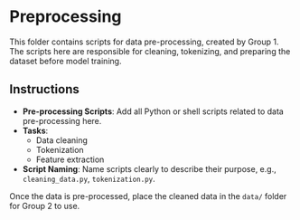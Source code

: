 # Preprocessing

This folder contains scripts for data pre-processing, created by Group 1. The scripts here are responsible for cleaning, tokenizing, and preparing the dataset before model training.

## Instructions

- **Pre-processing Scripts**: Add all Python or shell scripts related to data pre-processing here.
- **Tasks**:
  - Data cleaning
  - Tokenization
  - Feature extraction
- **Script Naming**: Name scripts clearly to describe their purpose, e.g., `cleaning_data.py`, `tokenization.py`.

Once the data is pre-processed, place the cleaned data in the `data/` folder for Group 2 to use.